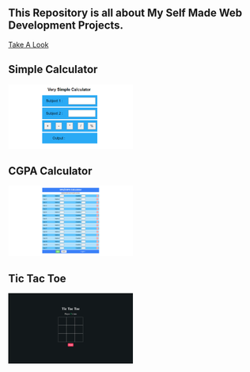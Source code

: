 ## This Repository is all about My Self Made Web Development Projects.

[Take A Look](https://aashishkrpd.github.io/Self-Made-Websites/)

## Simple Calculator
<a href="https://aashishkrpd.github.io/Self-Made-Websites/Very%20Simple%20Calculator/"><img src="./Thumbnails/VerySimpleCalc.png" width="50%"></a>

## CGPA Calculator
<a href="https://aashishkrpd.github.io/Self-Made-Websites/CGPA%20Calculator/"><img src="./Thumbnails/cgpaCalculator.png" width="50%"></a>

## Tic Tac Toe
<a href="https://aashishkrpd.github.io/Self-Made-Websites/Tic%20Tac%20Toe/"><img src="./Thumbnails/TicTacToe.png" width="50%"></a>






